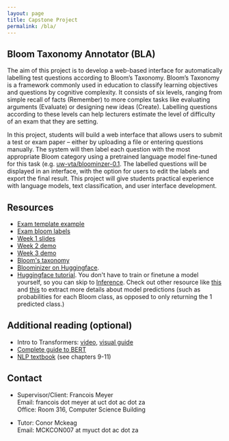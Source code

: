 ```yaml
---
layout: page
title: Capstone Project
permalink: /bla/
---
```


<!-- <<!-- h2>Demo Information</h2>

* STEP 1: Download your demo submission from Amathuba.
* STEP 2: Download the txt files for training and tokenizing from [here](https://drive.google.com/file/d/1xJaxLAX08LfskKvcKVW78fzRRZWddc2c/view).
* STEP 3: Start up your IBPE website/program (using the Amathuba files) on your laptop.
* STEP 4: The client will operate the IBPE tokenizer, on your machine, testing the requirements one at a time.

Please test STEPS 1--3 at home, so we don't run into any delays during the demo. If the file size constraints of Amathuba prevented you from submitting your entire program (e.g. large libraries and dependencies), just explain that your demo uses additional code bases (not code you wrote yourself) besides your Amathuba files. -->

	
<h2>Bloom Taxonomy Annotator (BLA)</h2>


The aim of this project is to develop a web-based interface for automatically labelling test questions according to Bloom’s Taxonomy. Bloom’s Taxonomy is a framework commonly used in education to classify learning objectives and questions by cognitive complexity. It consists of six levels, ranging from simple recall of facts (Remember) to more complex tasks like evaluating arguments (Evaluate) or designing new ideas (Create). Labelling questions according to these levels can help lecturers estimate the level of difficulty of an exam that they are setting.

In this project, students will build a web interface that allows users to submit a test or exam paper – either by uploading a file or entering questions manually. The system will then label each question with the most appropriate Bloom category using a pretrained language model fine-tuned for this task (e.g. [uw-vta/bloominzer-0.1](https://huggingface.co/uw-vta/bloominzer-0.1). The labelled questions will be displayed in an interface, with the option for users to edit the labels and export the final result. This project will give students practical experience with language models, text classification, and user interface development.


<h2>Resources</h2>

* [Exam template example](https://drive.google.com/file/d/1Zzp1suUrojkGOK9hZoBDrC_gle7xlifG/view?usp=sharing)
* [Exam bloom labels](https://drive.google.com/file/d/1eKKrLmnX-_2WELy1bxQ5uYUnWB2mihEv/view?usp=sharing)
* [Week 1 slides](https://drive.google.com/file/d/1YuvQTKxWuG4U88w9Xp8WdF6na0wHP00R/view?usp=sharing)
* [Week 2 demo](https://drive.google.com/file/d/1y410zoIz15aK8XkcaDB2gCdVPxycdhXg/view?usp=sharing)
* [Week 3 demo](https://drive.google.com/file/d/1Ood80JrMPUL4wnhTwi-Ff_HM_93Wig4l/view?usp=sharing)
* [Bloom's taxonomy](https://tips.uark.edu/using-blooms-taxonomy/)
* [Bloominizer on Huggingface](https://huggingface.co/uw-vta/bloominzer-0.1).
* [Huggingface tutorial](https://huggingface.co/docs/transformers/en/tasks/sequence_classification). You don't have to train or finetune a model yourself, so you can skip to [Inference](https://huggingface.co/docs/transformers/en/tasks/sequence_classification#inference). Check out other resource like [this](https://huggingface.co/docs/transformers/main/en/task_summary#text-classification) and [this](https://github.com/huggingface/transformers/issues/6849) to extract more details about model predictions (such as probabilities for each Bloom class, as opposed to only returning the 1 predicted class.)

<h2>Additional reading (optional)</h2>

* Intro to Transformers: [video](https://www.youtube.com/watch?v=wjZofJX0v4M&t=97s&ab_channel=3Blue1Brown), [visual guide](https://jalammar.github.io/illustrated-transformer/)
* [Complete guide to BERT](https://towardsdatascience.com/a-complete-guide-to-bert-with-code-9f87602e4a11/)
* [NLP textbook](https://web.stanford.edu/~jurafsky/slp3/) (see chapters 9-11) 

<h2>Contact</h2>

* Supervisor/Client: Francois Meyer \
  Email: francois dot meyer at uct dot ac dot za \
  Office: Room 316, Computer Science Building	

* Tutor: Conor Mckeag \
  Email: MCKCON007 at myuct dot ac dot za
